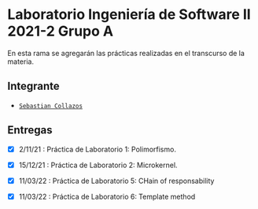 # Laboratorio Ingeniería de Software II 2021-2 Grupo A

En esta rama se agregarán las prácticas realizadas en el transcurso de la materia.

## Integrante

-  [`Sebastian Collazos`](https://github.com/secoveGordo)

  

## Entregas

-  [x] 2/11/21 : Práctica de Laboratorio 1: Polimorfismo.

-  [x] 15/12/21 : Práctica de Laboratorio 2: Microkernel.

-  [x] 11/03/22 : Práctica de Laboratorio 5: CHain of responsability

-  [x] 11/03/22 : Práctica de Laboratorio 6: Template method